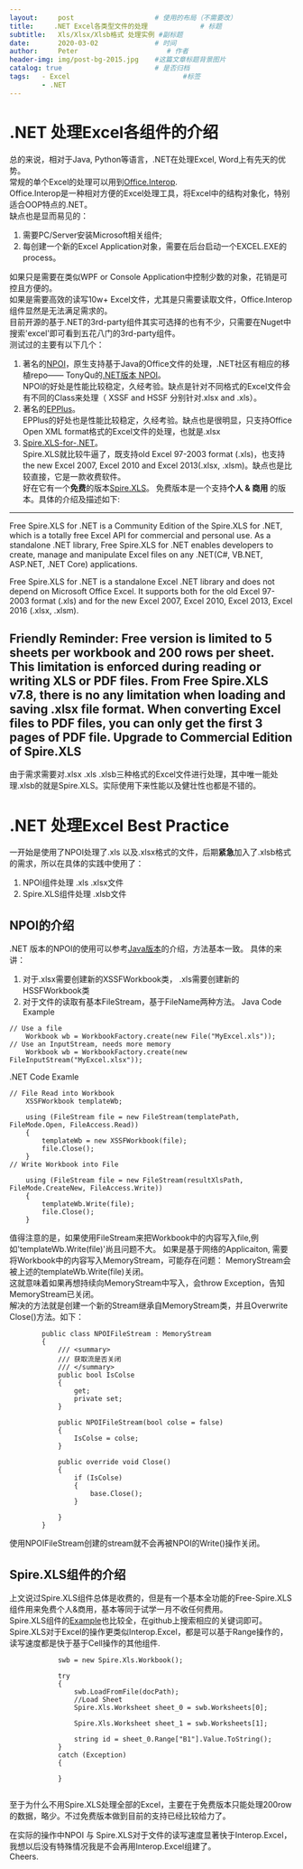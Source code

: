 ```yaml
---
layout:     post                    # 使用的布局（不需要改）
title:     .NET Excel各类型文件的处理             # 标题 
subtitle:   Xls/Xlsx/Xlsb格式 处理实例 #副标题
date:       2020-03-02              # 时间
author:     Peter                      # 作者
header-img: img/post-bg-2015.jpg    #这篇文章标题背景图片
catalog: true                       # 是否归档
tags:   - Excel                            #标签
        - .NET
---
```


# .NET 处理Excel各组件的介绍

总的来说，相对于Java, Python等语言，.NET在处理Excel, Word上有先天的优势。  
常规的单个Excel的处理可以用到[Office.Interop](https://docs.microsoft.com/en-us/dotnet/api/microsoft.office.interop.excel.workbooks.open?view=excel-pia).  
Office.Interop是一种相对方便的Excel处理工具，将Excel中的结构对象化，特别适合OOP特点的.NET。  
缺点也是显而易见的：
1. 需要PC/Server安装Microsoft相关组件;
2. 每创建一个新的Excel Application对象，需要在后台启动一个EXCEL.EXE的process。  

如果只是需要在类似WPF or Console Application中控制少数的对象，花销是可控且方便的。  
如果是需要高效的读写10w+ Excel文件，尤其是只需要读取文件，Office.Interop组件显然是无法满足需求的。  
目前开源的基于.NET的3rd-party组件其实可选择的也有不少，只需要在Nuget中搜索'excel'即可看到五花八门的3rd-party组件。  
测试过的主要有以下几个：
1. 著名的[NPOI](http://poi.apache.org/index.html)，原生支持基于Java的Office文件的处理，.NET社区有相应的移植repo—— TonyQu的[.NET版本 NPOI](https://github.com/tonyqus/npoi)。  
  NPOI的好处是性能比较稳定，久经考验。缺点是针对不同格式的Excel文件会有不同的Class来处理（ XSSF and HSSF 分别针对.xlsx and .xls）。
2. 著名的[EPPlus](https://github.com/EPPlusSoftware/EPPlus)。  
    EPPlus的好处也是性能比较稳定，久经考验。缺点也是很明显，只支持Office Open XML format格式的Excel文件的处理，也就是.xlsx
3. [Spire.XLS-for-.NET](https://github.com/eiceblue/Spire.XLS-for-.NET)。  
Spire.XLS就比较牛逼了，既支持old Excel 97-2003 format (.xls)，也支持the new Excel 2007, Excel 2010 and Excel 2013(.xlsx, .xlsm)。缺点也是比较直接，它是一款收费软件。  
好在它有一个**免费**的版本[Spire.XLS](https://www.e-iceblue.com/Introduce/free-xls-component.html)。
免费版本是一个支持**个人 & 商用** 的版本。具体的介绍及描述如下:

---
Free Spire.XLS for .NET is a Community Edition of the Spire.XLS for .NET, which is a totally free Excel API for commercial and personal use. As a standalone .NET library, Free Spire.XLS for .NET enables developers to create, manage and manipulate Excel files on any .NET(C#, VB.NET, ASP.NET, .NET Core) applications.

Free Spire.XLS for .NET is a standalone Excel .NET library and does not depend on Microsoft Office Excel. It supports both for the old Excel 97-2003 format (.xls) and for the new Excel 2007, Excel 2010, Excel 2013, Excel 2016 (.xlsx, .xlsm).

Friendly Reminder:
Free version is limited to 5 sheets per workbook and 200 rows per sheet. This limitation is enforced during reading or writing XLS or PDF files. From Free Spire.XLS v7.8, there is no any limitation when loading and saving .xlsx file format. When converting Excel files to PDF files, you can only get the first 3 pages of PDF file. Upgrade to Commercial Edition of Spire.XLS
---

由于需求需要对.xlsx .xls .xlsb三种格式的Excel文件进行处理，其中唯一能处理.xlsb的就是Spire.XLS。实际使用下来性能以及健壮性也都是不错的。

# .NET 处理Excel Best Practice
一开始是使用了NPOI处理了.xls 以及.xlsx格式的文件，后期**紧急**加入了.xlsb格式的需求，所以在具体的实践中使用了：
1. NPOI组件处理 .xls .xlsx文件
2. Spire.XLS组件处理 .xlsb文件

## NPOI的介绍
.NET 版本的NPOI的使用可以参考[Java版本](http://poi.apache.org/components/spreadsheet/quick-guide.html#NewWorkbook)的介绍，方法基本一致。
具体的来讲：
1. 对于.xlsx需要创建新的XSSFWorkbook类， .xls需要创建新的HSSFWorkbook类
2. 对于文件的读取有基本FileStream，基于FileName两种方法。
Java Code Example
```
// Use a file
    Workbook wb = WorkbookFactory.create(new File("MyExcel.xls"));
// Use an InputStream, needs more memory
    Workbook wb = WorkbookFactory.create(new FileInputStream("MyExcel.xlsx"));
```

.NET Code Examle
```
// File Read into Workbook
    XSSFWorkbook templateWb;

    using (FileStream file = new FileStream(templatePath, FileMode.Open, FileAccess.Read))
    {
        templateWb = new XSSFWorkbook(file);
        file.Close();
    }
// Write Workbook into File

    using (FileStream file = new FileStream(resultXlsPath, FileMode.CreateNew, FileAccess.Write))
    {
        templateWb.Write(file);
        file.Close();
    }
```

值得注意的是，如果使用FileStream来把Workbook中的内容写入file,例如'templateWb.Write(file)'尚且问题不大。
如果是基于网络的Applicaiton, 需要将Workbook中的内容写入MemoryStream，可能存在问题：
MemoryStream会被上述的templateWb.Write(file)关闭。  
这就意味着如果再想持续向MemoryStream中写入，会throw Exception，告知MemoryStream已关闭。  
解决的方法就是创建一个新的Stream继承自MemoryStream类，并且Overwrite Close()方法。如下：
```
        public class NPOIFileStream : MemoryStream
        {
            /// <summary>
            /// 获取流是否关闭
            /// </summary>
            public bool IsColse
            {
                get;
                private set;
            }

            public NPOIFileStream(bool colse = false)
            {
                IsColse = colse;
            }

            public override void Close()
            {
                if (IsColse)
                {
                    base.Close();
                }

            }
        }
```
使用NPOIFileStream创建的stream就不会再被NPOI的Write()操作关闭。  

## Spire.XLS组件的介绍
上文说过Spire.XLS组件总体是收费的，但是有一个基本全功能的Free-Spire.XLS组件用来免费个人&商用，基本等同于试学一月不收任何费用。  
Spire.XLS组件的[Example](https://github.com/eiceblue/Spire.XLS-for-.NET)也比较全，在github上搜索相应的关键词即可。  
Spire.XLS对于Excel的操作更类似Interop.Excel，都是可以基于Range操作的，读写速度都是快于基于Cell操作的其他组件.
```
            swb = new Spire.Xls.Workbook();

            try
            {
                swb.LoadFromFile(docPath);
                //Load Sheet
                Spire.Xls.Worksheet sheet_0 = swb.Worksheets[0];

                Spire.Xls.Worksheet sheet_1 = swb.Worksheets[1];

                string id = sheet_0.Range["B1"].Value.ToString();
            }
            catch (Exception)
            {

            }


```
至于为什么不用Spire.XLS处理全部的Excel，主要在于免费版本只能处理200row的数据，略少。不过免费版本做到目前的支持已经比较给力了。

在实际的操作中NPOI 与 Spire.XLS对于文件的读写速度显著快于Interop.Excel，我想以后没有特殊情况我是不会再用Interop.Excel组建了。  
Cheers.
